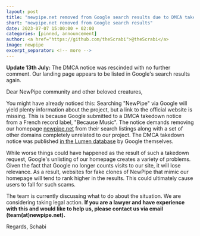 ```yaml
---
layout: post
title: "newpipe.net removed from Google search results due to DMCA take down request"
short: "newpipe.net removed from Google search results"
date: 2023-07-07 15:00:00 + 02:00
categories: [pinned, announcement]
author: <a href="https://github.com/theScrabi">@theScrabi</a>
image: newpipe
excerpt_separator: <!-- more -->
---
```


**Update 13th July:** The DMCA notice was rescinded with no further comment. Our landing page appears to be listed in Google's search results again.

Dear NewPipe community and other beloved creatures,

You might have already noticed this: Searching "NewPipe" via Google will yield plenty information about the project, but a link to the official website is missing. This is because Google submitted to a DMCA takedown notice from a French record label, "Because Music". The notice demands removing our homepage [newpipe.net](https://newpipe.net) from their search listings along with a set of other domains completely unrelated to our project. The DMCA takedown notice was published [in the Lumen database](https://lumendatabase.org/notices/34149383) by Google themselves.

While worse things could have happened as the result of such a takedown request, Google's unlisting of our homepage creates a variety of problems. Given the fact that Google no longer counts visits to our site, it will lose relevance. As a result, websites for fake clones of NewPipe that mimic our homepage will tend to rank higher in the results. This could ultimately cause users to fall for such scams.

The team is currently discussing what to do about the situation. We are considering taking legal action. **If you are a lawyer and have experience with this and would like to help us, please contact us via email (team(at)newpipe.net).**


Regards,
Schabi
